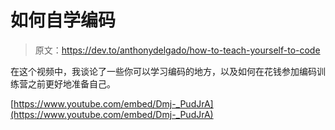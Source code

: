 # 如何自学编码

> 原文：<https://dev.to/anthonydelgado/how-to-teach-yourself-to-code>

在这个视频中，我谈论了一些你可以学习编码的地方，以及如何在花钱参加编码训练营之前更好地准备自己。

[https://www.youtube.com/embed/Dmj-_PudJrA](https://www.youtube.com/embed/Dmj-_PudJrA)